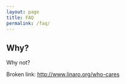 ```yaml
---
layout: page
title: FAQ
permalink: /faq/
---
```


## Why?

Why not?

Broken link: http://www.linaro.org/who-cares

